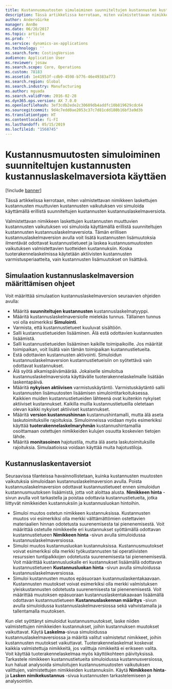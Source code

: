 ```yaml
---
title: Kustannusmuutosten simuloiminen suunniteltujen kustannusten kustannuslaskelmaversiota käyttäen
description: Tässä artikkelissa kerrotaan, miten valmistettavan nimikkeen laskettujen kustannusten muuttuvien kustannusten vaikutuksen voi simuloida käyttämällä erillistä suunniteltujen kustannusten kustannuslaskelmaversiota.
author: AndersGirke
manager: AnnBe
ms.date: 06/20/2017
ms.topic: article
ms.prod: ''
ms.service: dynamics-ax-applications
ms.technology: ''
ms.search.form: CostingVersion
audience: Application User
ms.reviewer: josaw
ms.search.scope: Core, Operations
ms.custom: 78183
ms.assetid: 1e41953f-cdb9-4598-b776-46e49383a773
ms.search.region: Global
ms.search.industry: Manufacturing
ms.author: mguada
ms.search.validFrom: 2016-02-28
ms.dyn365.ops.version: AX 7.0.0
ms.openlocfilehash: 3ef3cdb2ede2c30609db4addfc10b819629cdc64
ms.sourcegitcommit: 9d4c7edd0ae2053c37c7d81cdd180b16bf3a9d3b
ms.translationtype: HT
ms.contentlocale: fi-FI
ms.lasthandoff: 05/15/2019
ms.locfileid: "1568745"
---
```

# <a name="simulate-cost-changes-by-using-a-costing-version-for-planned-costs"></a>Kustannusmuutosten simuloiminen suunniteltujen kustannusten kustannuslaskelmaversiota käyttäen

[!include [banner](../includes/banner.md)]

Tässä artikkelissa kerrotaan, miten valmistettavan nimikkeen laskettujen kustannusten muuttuvien kustannusten vaikutuksen voi simuloida käyttämällä erillistä suunniteltujen kustannusten kustannuslaskelmaversiota.

Valmistettavan nimikkeen laskettujen kustannusten muuttuvien kustannusten vaikutuksen voi simuloida käyttämällä erillistä suunniteltujen kustannusten kustannuslaskelmaversiota. Tämän erillisen kustannuslaskelmaversion avulla voit lisätä kustannusten lisämuutoksia ilmentävät odottavat kustannustietueet ja laskea kustannusmuutosten vaikutuksen valmistettavien tuotteiden kustannuksiin. Koska tuoterakennelaskelmissa käytetään aktiivisten kustannusten varmistusperiaatteita, vain kustannusten lisämuutokset on lisättävä.

## <a name="guidelines-for-defining-the-simulation-costing-version"></a>Simulaation kustannuslaskelmaversion määrittämisen ohjeet
Voit määrittää simulaation kustannuslaskelmaversion seuraavien ohjeiden avulla:

-   Määritä **suunniteltujen kustannusten** kustannuslaskelmatyyppi.
-   Määritä kustannuslaskelmaversiolle mielekäs tunnus. Tällainen tunnus voi olla esimerkiksi **Simulointi**.
-   Varmista, että kustannustietueet kuuluvat sisältöön.
-   Salli kustannustietueiden lisääminen. Älä estä odottavien kustannusten lisäämistä.
-   Salli kustannustietueiden lisääminen kaikille toimipaikoille. Jos määrität toimipaikan, voit lisätä vain tämän toimipaikan kustannustietueita.
-   Estä odottavien kustannusten aktivointi. Simuloidun kustannuslaskelmaversion kustannustietueisiin on syötettävä vain odottavat kustannukset.
-   Älä syötä alkamispäivämäärää. Jokaiselle simuloitua kustannuslaskelmaversiota käyttävälle tuoterakennelaskelmalle lisätään laskentapäivä.
-   Määritä **nykyisen aktiivisen** varmistuskäytäntö. Varmistuskäytäntö sallii kustannusten lisämuutosten lisäämisen simulointitarkoituksessa. Kaikkien muiden kustannustietueiden lähteenä ovat kuitenkin nykyiset aktiiviset kustannukset. Kaikilla muilla kustannustietueilla oletetaan olevan kaikki nykyiset aktiiviset kustannukset.
-   Määritä **version kustannushinnan** kustannushintamalli, mutta älä aseta laskutoimituksille rajoituksia. Simuloinneissa voidaan myös esimerkiksi käyttää **tuoterakennelaskelmaryhmän** kustannushintamallia osoittamaan ostettujen nimikkeiden kulujen osuutta koskevien tietojen lähde.
-   Määritä **monitasoinen** hajotustila, mutta älä aseta laskutoimituksille rajoituksia. Simulaatioissa voidaan käyttää muita hajotustiloja.

## <a name="costing-versions"></a>Kustannuslaskentaversiot
Seuraavissa tilanteissa havainnollistetaan, kuinka kustannusten muutosten vaikutuksia simuloidaan kustannuslaskelmaversion avulla. Poista kustannuslaskelmaversion odottavat kustannustietueet ennen simuloidun kustannusmuutoksen lisäämistä, jotta voit aloittaa alusta. **Nimikkeen hinta** -sivun avulla voit tarkastella ja poistaa odottavia kustannustietueita, jotka liittyvät nimikkeiden kustannuksiin ja kustannusluokan hintoihin.

-   Simuloi muutos ostetun nimikkeen kustannuksissa. Kustannusten muutos voi esimerkiksi olla merkki välttämättömien ostettavien materiaalien hinnan odotetusta suurenemisesta tai pienenemisestä. Voit määrittää ostetulle nimikkeelle eri kustannukset syöttämällä odottavan kustannustietueen **Nimikkeen hinta** -sivun avulla simuloidussa kustannuslaskelmaversiossa.
-   Simuloi muutos kustannusluokan kustannuksissa. Kustannusmuutokset voivat esimerkiksi olla merkki työkustannusten tai operatiivisten resurssien tuntipalkkojen odotetusta suurenemisesta tai pienenemisestä. Voit määrittää kustannusluokalle eri kustannukset lisäämällä odottavan kustannustietueen **Kustannusluokan hinta** -sivun avulla simuloidussa kustannuslaskelmaversiossa.
-   Simuloi kustannusten muutos epäsuoraan kustannuslaskentakaavaan. Kustannusten muutokset voivat esimerkiksi olla merkki valmistuksen yleiskustannusten odotetusta suurenemisesta tai pienenemisestä. Voit määrittää muutoksen epäsuoraan kustannuslaskentakaavaan lisäämällä odottavan kustannustietueen **Kustannuslaskennan määritys** -sivun avulla simuloidussa kustannuslaskelmaversiossa sekä vahvistamalla ja tallentamalla muutoksen.

Kun olet syöttänyt simuloidut kustannusmuutokset, laske niiden valmistettujen nimikkeiden kustannukset, joihin kustannuksen muutokset vaikuttavat. Käytä **Laskelma**-sivua simuloidussa kustannuslaskelmaversiossa ja määritä valitut valmistetut nimikkeet, joihin kustannusten muutokset vaikuttavat. Tuoterakennelaskelmat koskevat kaikkia valmistettuja nimikkeitä, jos valittuja nimikkeitä ei erikseen valita. Voit käyttää tuoterakennelaskelmaa myös käyttökohteen päivityksissä. Tarkastele nimikkeen kustannustietueita simuloidussa kustannusversiossa, kun haluat analysoida simuloitujen kustannusmuutosten vaikutuksen valittujen, valmistettujen nimikkeiden kustannuksiin. Käytä **Nimikkeen hinta**- ja **Lasken nimikekustannus** -sivua kustannusten tarkastelemiseen ja analysointiin.



